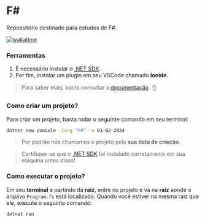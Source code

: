 # F#

Repossitório destinado para estudos de F#.

[![wakatime](https://wakatime.com/badge/user/920a7e43-2969-4212-82ff-1b375685ff58/project/018d675f-9f27-4912-b841-2ef386f90f3b.svg)](https://wakatime.com/badge/user/920a7e43-2969-4212-82ff-1b375685ff58/project/018d675f-9f27-4912-b841-2ef386f90f3b)

### Ferramentas

1. É necessário instalar o [.NET SDK](https://dotnet.microsoft.com/download).
2. Por fim, instalar um plugin em seu VSCode chamado **Ionide**.

> Para saber mais, basta consultar a [documentação](https://learn.microsoft.com/pt-br/dotnet/fsharp/get-started/install-fsharp#install-f-with-visual-studio-code). 👌

### Como criar um projeto?

Para criar um projeto, basta rodar o seguinte comando em seu terminal:

```bash
dotnet new console -lang "F#" -o 01-02-2024
```

> Por padrão nós chamamos o projeto pela **sua data de criação**.

> Certifique-se que o [.NET SDK](https://dotnet.microsoft.com/download) foi instalado corretamente em sua máquina antes disso!

### Como executar o projeto?

Em seu **terminal** e partindo da **raiz**, entre no projeto e vá na **raiz** aonde o arquivo `Program.fs` está localizado. Quando você estiver na mesma raiz que ele, execute o seguinte comando:

```bash
dotnet run
```
